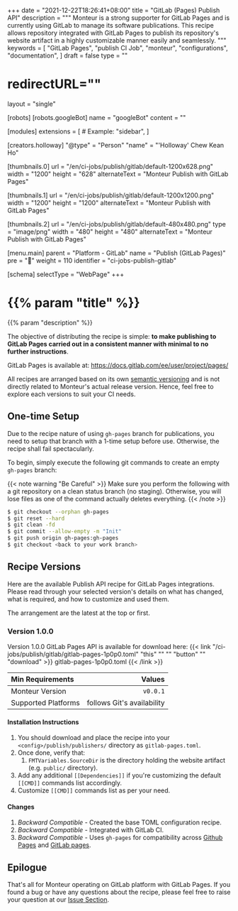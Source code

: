 +++
date = "2021-12-22T18:26:41+08:00"
title = "GitLab (Pages) Publish API"
description = """
Monteur is a strong supporter for GitLab Pages and is currently using GitLab to
manage its software publications. This recipe allows repository integrated with
GitLab Pages to publish its repository's website artifact in a highly
customizable manner easily and seamlessly.
"""
keywords = [
	"GitLab Pages",
	"publish CI Job",
	"monteur",
	"configurations",
	"documentation",
]
draft = false
type = ""
# redirectURL=""
layout = "single"


[robots]
[robots.googleBot]
name = "googleBot"
content = ""


[modules]
extensions = [
	# Example: "sidebar",
]


[creators.holloway]
"@type" = "Person"
"name" = "'Holloway' Chew Kean Ho"


[thumbnails.0]
url = "/en/ci-jobs/publish/gitlab/default-1200x628.png"
width = "1200"
height = "628"
alternateText = "Monteur Publish with GitLab Pages"

[thumbnails.1]
url = "/en/ci-jobs/publish/gitlab/default-1200x1200.png"
width = "1200"
height = "1200"
alternateText = "Monteur Publish with GitLab Pages"

[thumbnails.2]
url = "/en/ci-jobs/publish/gitlab/default-480x480.png"
type = "image/png"
width = "480"
height = "480"
alternateText = "Monteur Publish with GitLab Pages"


[menu.main]
parent = "Platform - GitLab"
name = "Publish (GitLab Pages)"
pre = "📖"
weight = 110
identifier = "ci-jobs-publish-gitlab"


[schema]
selectType = "WebPage"
+++

# {{% param "title" %}}
{{% param "description" %}}

The objective of distributing the recipe is simple: **to make publishing to
GitLab Pages carried out in a consistent manner with minimal to no further
instructions**.

GitLab Pages is available at: https://docs.gitlab.com/ee/user/project/pages/

All recipes are arranged based on its own
[semantic versioning](https://semver.org/) and is not directly related to
Monteur's actual release version. Hence, feel free to explore each versions
to suit your CI needs.




## One-time Setup
Due to the recipe nature of using `gh-pages` branch for publications, you need
to setup that branch with a 1-time setup before use. Otherwise, the recipe shall
fail spectacularly.

To begin, simply execute the following git commands to create an empty
`gh-pages` branch:

{{< note warning "Be Careful" >}}
Make sure you perform the following with a git repository on a clean status
branch (no staging). Otherwise, you will lose files as one of the command
actually deletes everything.
{{< /note >}}

```bash {linenos=table,hl_lines=[],linenostart=1}
$ git checkout --orphan gh-pages
$ git reset --hard
$ git clean -fd
$ git commit --allow-empty -m "Init"
$ git push origin gh-pages:gh-pages
$ git checkout <back to your work branch>
```




## Recipe Versions
Here are the available Publish API recipe for GitLab Pages integrations. Please
read through your selected version's details on what has changed, what is
required, and how to customize and used them.

The arrangement are the latest at the top or first.



### Version 1.0.0
Version 1.0.0 GitLab Pages API is available for download here:
{{< link "/ci-jobs/publish/gitlab/gitlab-pages-1p0p0.toml" "this" "" "" "button"
	"" "download" >}}
gitlab-pages-1p0p0.toml
{{< /link >}}

| Min Requirements     | Values                      |
|:---------------------|----------------------------:|
| Monteur Version      | `v0.0.1`                    |
| Supported Platforms  | follows Git's availability  |


#### Installation Instructions
1. You should download and place the recipe into your
   `<config>/publish/publishers/` directory as `gitlab-pages.toml`.
2. Once done, verify that:
   1. `FMTVariables.SourceDir` is the directory holding the website artifact
       (e.g. `public/` directory).
3. Add any additional `[[Dependencies]]` if you're customizing the default
  `[[CMD]]` commands list accordingly.
4. Customize `[[CMD]]` commands list as per your need.


#### Changes
1. *Backward Compatible* - Created the base TOML configuration recipe.
2. *Backward Compatible* - Integrated with GitLab CI.
3. *Backward Compatible* - Uses `gh-pages` for compatibility across
   [Github Pages](https://pages.github.com/) and
   [GitLab pages](https://docs.gitlab.com/ee/user/project/pages/).




## Epilogue
That's all for Monteur operating on GitLab platform with GitLab Pages. If you
found a bug or have any questions about the recipe, please feel free to raise
your question at our
[Issue Section](https://gitlab.com/zoralab/monteur/-/issues).
